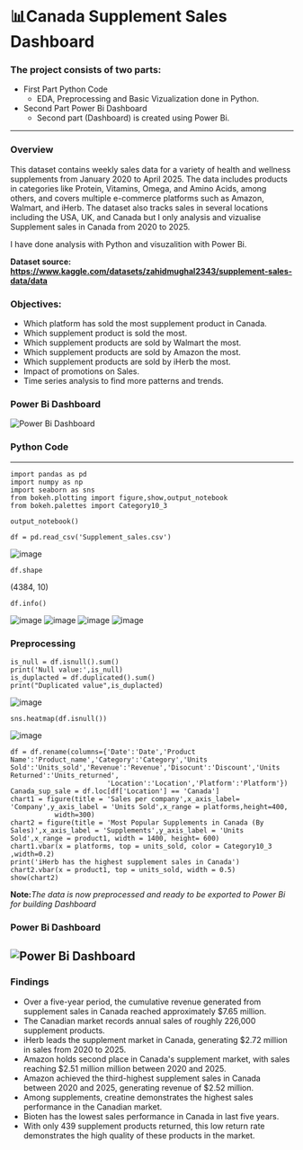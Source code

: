 # 📊Canada Supplement Sales Dashboard
### The project consists of two parts:
+ First Part Python Code
  + EDA, Preprocessing and Basic Vizualization done in Python.
+ Second Part Power Bi Dashboard
  + Second part (Dashboard) is created using Power Bi.
---------
### Overview
This dataset contains weekly sales data for a variety of health and wellness supplements from January 2020 to April 2025. The data includes products in categories like Protein, Vitamins, Omega, and Amino Acids, among others, and covers multiple e-commerce platforms such as Amazon, Walmart, and iHerb. The dataset also tracks sales in several locations including the USA, UK, and Canada but I only analysis and vizualise Supplement sales in Canada from 2020 to 2025.

I have done analysis with Python and visuzalition with Power Bi.

<b> Dataset source: https://www.kaggle.com/datasets/zahidmughal2343/supplement-sales-data/data </b>
### Objectives: 
+ Which platform has sold the most supplement product in Canada.
+ Which supplement product is sold the most.
+ Which supplement products are sold by Walmart the most.
+ Which supplement products are sold by Amazon the most.
+ Which supplement products are sold by iHerb the most.
+ Impact of promotions on Sales.
+ Time series analysis to find more patterns and trends.


### Power Bi Dashboard
![Power Bi Dashboard](https://github.com/user-attachments/assets/3798c0d7-3c5d-4caa-a08d-16ba7d79ad77)

### Python Code
--------------------

```
import pandas as pd
import numpy as np
import seaborn as sns
from bokeh.plotting import figure,show,output_notebook
from bokeh.palettes import Category10_3

output_notebook()
```

```
df = pd.read_csv('Supplement_sales.csv')
```
![image](https://github.com/user-attachments/assets/44aadf3f-88f2-48af-a227-7ff1b81a872c)

```
df.shape
```
(4384, 10)

```
df.info()
```
![image](https://github.com/user-attachments/assets/433e1a62-961c-4c5f-a8f7-383e40515d8c)
![image](https://github.com/user-attachments/assets/caaed6be-b4ae-48ca-af40-4d723ea4041d)
![image](https://github.com/user-attachments/assets/fd0a48b7-d8dc-42a7-84d4-f7898921184a)
![image](https://github.com/user-attachments/assets/b46732a8-d6cf-4ba5-89be-78a0824a5d9b)

### Preprocessing
```
is_null = df.isnull().sum()
print('Null value:',is_null)
is_duplacted = df.duplicated().sum()
print("Duplicated value",is_duplacted)

```
![image](https://github.com/user-attachments/assets/accd31b9-ec53-45cb-b0ff-fbecc542dde9)

```
sns.heatmap(df.isnull())
```

![image](https://github.com/user-attachments/assets/e9175c6f-dfa0-446e-9ae9-1c2144b8fa5d)

```
df = df.rename(columns={'Date':'Date','Product Name':'Product_name','Category':'Category','Units Sold':'Units_sold','Revenue':'Revenue','Disocunt':'Discount','Units Returned':'Units_returned',
                        'Location':'Location','Platform':'Platform'})
Canada_sup_sale = df.loc[df['Location'] == 'Canada']
chart1 = figure(title = 'Sales per company',x_axis_label= 'Company',y_axis_label = 'Units Sold',x_range = platforms,height=400, 
           width=300)
chart2 = figure(title = 'Most Popular Supplements in Canada (By Sales)',x_axis_label = 'Supplements',y_axis_label = 'Units Sold',x_range = product1, width = 1400, height= 600)
chart1.vbar(x = platforms, top = units_sold, color = Category10_3 ,width=0.2)
print('iHerb has the highest supplement sales in Canada')
chart2.vbar(x = product1, top = units_sold, width = 0.5)
show(chart2)
```

<b>Note:</b>*The data is now preprocessed and ready to be exported to Power Bi for building Dashboard*
### Power Bi Dashboard
![Power Bi Dashboard](https://github.com/user-attachments/assets/3798c0d7-3c5d-4caa-a08d-16ba7d79ad77)
-----------------
### Findings
+ Over a five-year period, the cumulative revenue generated from supplement sales in Canada reached approximately $7.65 million.
+ The Canadian market records annual sales of roughly 226,000 supplement products.
+ iHerb leads the supplement market in Canada, generating $2.72 million in sales from 2020 to 2025.
+ Amazon holds second place in Canada's supplement market, with sales reaching $2.51 million million between 2020 and 2025.
+ Amazon achieved the third-highest supplement sales in Canada between 2020 and 2025, generating revenue of $2.52 million.
+ Among supplements, creatine demonstrates the highest sales performance in the Canadian market.
+ Bioten has the lowest sales performance in Canada in last five years.
+ With only 439 supplement products returned, this low return rate demonstrates the high quality of these products in the market.

